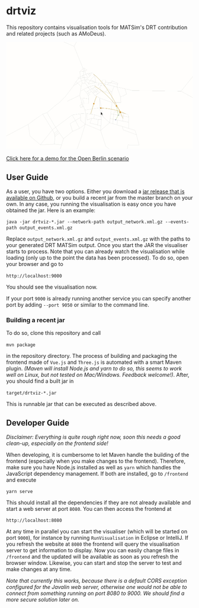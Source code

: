 # drtviz

This repository contains visualisation tools for MATSim's DRT contribution and related projects (such as AMoDeus).

![Demo](docs/demo.gif "Demo")

[Click here for a demo for the Open Berlin scenario](https://www.youtube.com/watch?v=ZNbW-7OQ7SY)

## User Guide

As a user, you have two options. Either you download a [jar release that is available on Github](https://github.com/sebhoerl/drtviz/releases), or you build a recent jar from the master branch on your own. In any case, you running the visualisation is easy once you have obtained the jar. Here is an example:

```
java -jar drtviz-*.jar --network-path output_network.xml.gz --events-path output_events.xml.gz
```

Replace `output_network.xml.gz` and `output_events.xml.gz` with the paths to your generated DRT MATSim output. Once you start the JAR the visualiser starts to process. Note that you can already watch the visualisation while loading (only up to the point the data has been processed). To do so, open your browser and go to

`http://localhost:9000`

You should see the visualisation now.

If your port `9000` is already running another service you can specify another port by adding
`--port 9050` or similar to the command line.

### Building a recent jar

To do so, clone this repository and call

`mvn package`

in the repository directory. The process of building and packaging the frontend made of `Vue.js` and `Three.js` is automated with a smart Maven plugin. *(Maven will install Node.js and yarn to do so, this seems to work well on Linux, but not tested on Mac/Windows. Feedback welcome!)*. After, you should find a built jar in

`target/drtviz-*.jar`

This is runnable jar that can be executed as described above.

## Developer Guide

*Disclaimer: Everything is quite rough right now, soon this needs a good clean-up, especially on the frontend side!*

When developing, it is cumbersome to let Maven handle the building of the frontend
(especially when you make changes to the frontend). Therefore, make sure you have
Node.js installed as well as `yarn` which handles the JavaScript dependency
management. If both are installed, go to `/frontend` and execute

```
yarn serve
```

This should install all the dependencies if they are not already available
and start a web server at port `8080`. You can then access the frontend at

```
http://localhost:8080
```

At any time in parallel you can start the visualiser (which will be started
on port `9000`), for instance by running `RunVisualisation` in Eclipse or IntelliJ.
If you refresh the website at `8080` the frontend will query
the visualisation server to get information to display. Now you can easily
change files in `/frontend` and the updated will be available as soon as you
refresh the browser window. Likewise, you can start and stop the server to
test and make changes at any time.

*Note that currently this works, because there is a default CORS exception
configured for the Javalin web server, otherwise one would not be able to
connect from something running on port 8080 to 9000. We should find a more
secure solution later on.*
